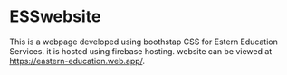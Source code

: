 # ESSwebsite

This is a webpage developed using boothstap CSS for Estern Education Services.
it is hosted using firebase hosting. website can be viewed at https://eastern-education.web.app/.
